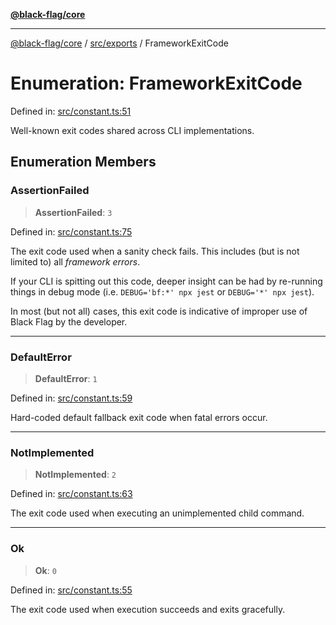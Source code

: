 [**@black-flag/core**](../../../README.md)

***

[@black-flag/core](../../../README.md) / [src/exports](../README.md) / FrameworkExitCode

# Enumeration: FrameworkExitCode

Defined in: [src/constant.ts:51](https://github.com/Xunnamius/black-flag/blob/f3086f07a0f4cf661850599e370f220c47febbd1/src/constant.ts#L51)

Well-known exit codes shared across CLI implementations.

## Enumeration Members

### AssertionFailed

> **AssertionFailed**: `3`

Defined in: [src/constant.ts:75](https://github.com/Xunnamius/black-flag/blob/f3086f07a0f4cf661850599e370f220c47febbd1/src/constant.ts#L75)

The exit code used when a sanity check fails. This includes (but is not
limited to) all _framework errors_.

If your CLI is spitting out this code, deeper insight can be had by
re-running things in debug mode (i.e. `DEBUG='bf:*' npx jest` or `DEBUG='*'
npx jest`).

In most (but not all) cases, this exit code is indicative of improper use
of Black Flag by the developer.

***

### DefaultError

> **DefaultError**: `1`

Defined in: [src/constant.ts:59](https://github.com/Xunnamius/black-flag/blob/f3086f07a0f4cf661850599e370f220c47febbd1/src/constant.ts#L59)

Hard-coded default fallback exit code when fatal errors occur.

***

### NotImplemented

> **NotImplemented**: `2`

Defined in: [src/constant.ts:63](https://github.com/Xunnamius/black-flag/blob/f3086f07a0f4cf661850599e370f220c47febbd1/src/constant.ts#L63)

The exit code used when executing an unimplemented child command.

***

### Ok

> **Ok**: `0`

Defined in: [src/constant.ts:55](https://github.com/Xunnamius/black-flag/blob/f3086f07a0f4cf661850599e370f220c47febbd1/src/constant.ts#L55)

The exit code used when execution succeeds and exits gracefully.
